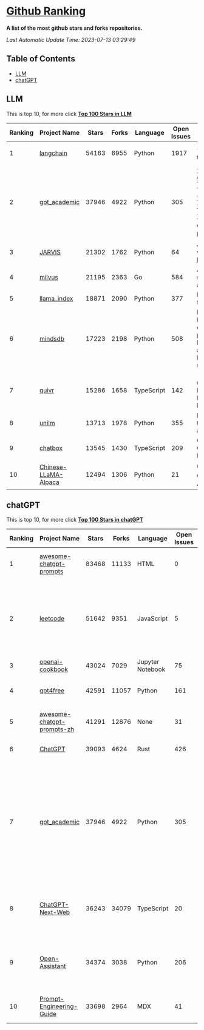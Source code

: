 [Github Ranking](./README.md)
==========

**A list of the most github stars and forks repositories.**

*Last Automatic Update Time: 2023-07-13 03:29:49*

## Table of Contents
 * [LLM](#LLM)
 * [chatGPT](#chatGPT)

## LLM

This is top 10, for more click **[Top 100 Stars in LLM](Top100/LLM.md)**

| Ranking | Project Name | Stars | Forks | Language | Open Issues | Description | Last Commit |
| ------- | ------------ | ----- | ----- | -------- | ----------- | ----------- | ----------- |
| 1 | [langchain](https://github.com/hwchase17/langchain) | 54163 | 6955 | Python | 1917 | ⚡ Building applications with LLMs through composability ⚡ | 2023-07-13T03:29:12Z |
| 2 | [gpt_academic](https://github.com/binary-husky/gpt_academic) | 37946 | 4922 | Python | 305 | 为ChatGPT/GLM提供图形交互界面，特别优化论文阅读/润色/写作体验，模块化设计，支持自定义快捷按钮&函数插件，支持Python和C++等项目剖析&自译解功能，PDF/LaTex论文翻译&总结功能，支持并行问询多种LLM模型，支持清华chatglm等本地模型。兼容复旦MOSS, llama, rwkv, 盘古, newbing, claude等 | 2023-07-12T14:16:31Z |
| 3 | [JARVIS](https://github.com/microsoft/JARVIS) | 21302 | 1762 | Python | 64 | JARVIS, a system to connect LLMs with ML community. Paper: https://arxiv.org/pdf/2303.17580.pdf | 2023-06-30T12:32:58Z |
| 4 | [milvus](https://github.com/milvus-io/milvus) | 21195 | 2363 | Go | 584 | A cloud-native vector database, storage for next generation AI applications | 2023-07-13T03:29:10Z |
| 5 | [llama_index](https://github.com/jerryjliu/llama_index) | 18871 | 2090 | Python | 377 | LlamaIndex (GPT Index) is a data framework for your LLM applications | 2023-07-13T02:21:29Z |
| 6 | [mindsdb](https://github.com/mindsdb/mindsdb) | 17223 | 2198 | Python | 508 | MindsDB is a Server for Artificial Intelligence Logic. Enabling developers to ship to production AI powered projects (from the latest LLMs, vector operations, state of the art time-series forecasting to Machine Learning) in a fast and scalable way.  | 2023-07-13T01:28:40Z |
| 7 | [quivr](https://github.com/StanGirard/quivr) | 15286 | 1658 | TypeScript | 142 | 🧠 Dump all your files and chat with it using your Generative AI Second Brain using LLMs ( GPT 3.5/4, Private, Anthropic, VertexAI ) & Embeddings 🧠  | 2023-07-13T01:08:15Z |
| 8 | [unilm](https://github.com/microsoft/unilm) | 13713 | 1978 | Python | 355 | Large-scale Self-supervised Pre-training Across Tasks, Languages, and Modalities | 2023-07-12T18:51:53Z |
| 9 | [chatbox](https://github.com/Bin-Huang/chatbox) | 13545 | 1430 | TypeScript | 209 | Chatbox is a desktop app for GPT/LLM that supports Windows, Mac, Linux & Web Online | 2023-07-12T09:01:10Z |
| 10 | [Chinese-LLaMA-Alpaca](https://github.com/ymcui/Chinese-LLaMA-Alpaca) | 12494 | 1306 | Python | 21 | 中文LLaMA&Alpaca大语言模型+本地CPU/GPU训练部署 (Chinese LLaMA & Alpaca LLMs) | 2023-07-13T01:57:52Z |


## chatGPT

This is top 10, for more click **[Top 100 Stars in chatGPT](Top100/chatGPT.md)**

| Ranking | Project Name | Stars | Forks | Language | Open Issues | Description | Last Commit |
| ------- | ------------ | ----- | ----- | -------- | ----------- | ----------- | ----------- |
| 1 | [awesome-chatgpt-prompts](https://github.com/f/awesome-chatgpt-prompts) | 83468 | 11133 | HTML | 0 | This repo includes ChatGPT prompt curation to use ChatGPT better. | 2023-07-13T02:23:20Z |
| 2 | [leetcode](https://github.com/azl397985856/leetcode) | 51642 | 9351 | JavaScript | 5 | 推荐免费ChatGPT网站：www.lintcode.com/chat-gpt?utm_source=tf-github-lucifer  LeetCode Solutions: A Record of My Problem Solving Journey.( leetcode题解，记录自己的leetcode解题之路。) | 2023-06-13T16:05:38Z |
| 3 | [openai-cookbook](https://github.com/openai/openai-cookbook) | 43024 | 7029 | Jupyter Notebook | 75 | Examples and guides for using the OpenAI API | 2023-07-13T00:45:57Z |
| 4 | [gpt4free](https://github.com/xtekky/gpt4free) | 42591 | 11057 | Python | 161 | The official gpt4free repository \| various collection of powerful language models | 2023-07-12T09:00:57Z |
| 5 | [awesome-chatgpt-prompts-zh](https://github.com/PlexPt/awesome-chatgpt-prompts-zh) | 41291 | 12876 | None | 31 | ChatGPT 中文调教指南。各种场景使用指南。学习怎么让它听你的话。 | 2023-07-08T15:19:33Z |
| 6 | [ChatGPT](https://github.com/lencx/ChatGPT) | 39093 | 4624 | Rust | 426 | 🔮 ChatGPT Desktop Application (Mac, Windows and Linux) | 2023-07-08T07:48:23Z |
| 7 | [gpt_academic](https://github.com/binary-husky/gpt_academic) | 37946 | 4922 | Python | 305 | 为ChatGPT/GLM提供图形交互界面，特别优化论文阅读/润色/写作体验，模块化设计，支持自定义快捷按钮&函数插件，支持Python和C++等项目剖析&自译解功能，PDF/LaTex论文翻译&总结功能，支持并行问询多种LLM模型，支持清华chatglm等本地模型。兼容复旦MOSS, llama, rwkv, 盘古, newbing, claude等 | 2023-07-12T14:16:31Z |
| 8 | [ChatGPT-Next-Web](https://github.com/Yidadaa/ChatGPT-Next-Web) | 36243 | 34079 | TypeScript | 20 | A well-designed cross-platform ChatGPT UI (Web / PWA / Linux / Win / MacOS). 一键拥有你自己的跨平台 ChatGPT 应用。 | 2023-07-13T01:58:10Z |
| 9 | [Open-Assistant](https://github.com/LAION-AI/Open-Assistant) | 34374 | 3038 | Python | 206 | OpenAssistant is a chat-based assistant that understands tasks, can interact with third-party systems, and retrieve information dynamically to do so. | 2023-07-12T20:35:33Z |
| 10 | [Prompt-Engineering-Guide](https://github.com/dair-ai/Prompt-Engineering-Guide) | 33698 | 2964 | MDX | 41 | 🐙 Guides, papers, lecture, notebooks and resources for prompt engineering | 2023-07-12T17:55:59Z |

